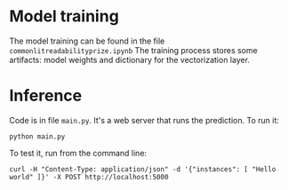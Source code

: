 # Model training
The model training can be found in the file `commonlitreadabilityprize.ipynb`
The training process stores some artifacts: model weights and dictionary for the vectorization layer.

# Inference
Code is in file `main.py`.
It's a web server that runs the prediction.
To run it:
```
python main.py
```

To test it, run from the command line:
```
curl -H "Content-Type: application/json" -d '{"instances": [ "Hello world" ]}' -X POST http://localhost:5000
```
